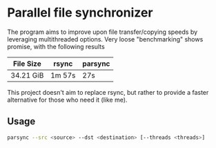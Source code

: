 # Parallel file synchronizer
The program aims to improve upon file transfer/copying speeds by leveraging multithreaded options.
Very loose "benchmarking" shows promise, with the following results

| File Size | rsync       | parsync       |
|-----------|-------------|---------------|
| 34.21 GiB | 1m 57s      | 27s

This project doesn't aim to replace rsync, but rather to provide a faster alternative for those who need it (like me).

## Usage
```bash
parsync --src <source> --dst <destination> [--threads <threads>]
```
